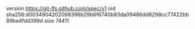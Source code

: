 version https://git-lfs.github.com/spec/v1
oid sha256:d0034904202098396b29b6f6740b83da09486dd8298cc77422bb89be4fdd399d
size 74411
